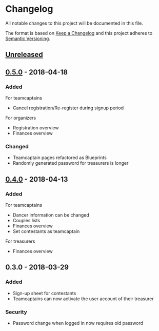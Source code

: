# Changelog
All notable changes to this project will be documented in this file.

The format is based on [Keep a Changelog](http://keepachangelog.com/en/1.0.0/)
and this project adheres to [Semantic Versioning](http://semver.org/spec/v2.0.0.html).

## [Unreleased]


## [0.5.0] - 2018-04-18
### Added
For teamcaptains
- Cancel registration/Re-register during signup period

For organizers
- Registration overview
- Finances overview

### Changed
- Teamcaptain pages refactored as Blueprints
- Randomly generated password for treasurers is longer


## [0.4.0] - 2018-04-13
### Added
For teamcaptains
- Dancer information can be changed
- Couples lists
- Finances overview
- Set contestants as teamcaptain

For treasurers
- Finances overview


## 0.3.0 - 2018-03-29
### Added
- Sign-up sheet for contestants
- Teamcaptains can now activate the user account of their treasurer

### Security
- Password change when logged in now requires old password


[Unreleased]: https://github.com/AlenAlic/NTDS_webportal/compare/v0.5.0...HEAD
[0.5.0]: https://github.com/AlenAlic/NTDS_webportal/compare/v0.4.0...v0.5.0
[0.4.0]: https://github.com/AlenAlic/NTDS_webportal/compare/v0.3.0...v0.4.0